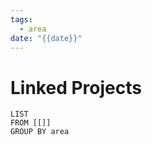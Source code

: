 ```yaml
---
tags:
  - area
date: "{{date}}"
---
```

# Linked Projects
```dataview
LIST 
FROM [[]]
GROUP BY area
```